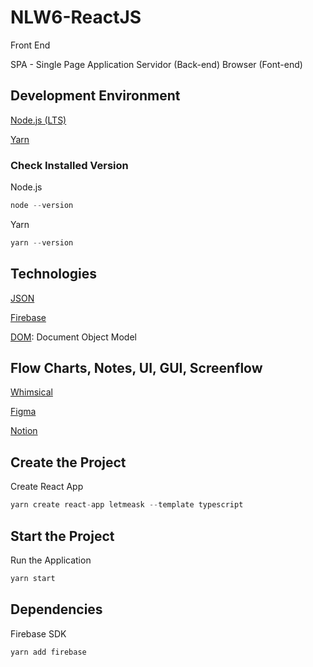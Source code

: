 # NLW6-ReactJS
Front End

SPA - Single Page Application
Servidor (Back-end)
Browser (Font-end)

## Development Environment

[Node.js (LTS)](https://nodejs.org/en/)

[Yarn](https://yarnpkg.com/)

### Check Installed Version

Node.js
```ts
node --version
```

Yarn
```ts
yarn --version
```

## Technologies

[JSON](https://www.json.org/json-en.html)

[Firebase](https://firebase.google.com/)

[DOM](https://developer.mozilla.org/pt-BR/docs/Web/API/Document_Object_Model/Introduction): Document Object Model


## Flow Charts, Notes, UI, GUI, Screenflow

[Whimsical](https://whimsical.com/a)

[Figma](https://www.figma.com/)

[Notion](https://www.notion.so/)


## Create the Project

Create React App
```ts
yarn create react-app letmeask --template typescript
```

## Start the Project

Run the Application
```ts
yarn start
```


## Dependencies

Firebase SDK
```ts
yarn add firebase
```


```ts

```


```ts

```